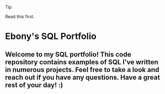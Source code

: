 > [!TIP]
> Read this first.


# Ebony's SQL Portfolio
## Welcome to my SQL portfolio! This code repository contains examples of SQL I've written in numerous projects. Feel free to take a look and reach out if you have any questions. Have a great rest of your day! :)
